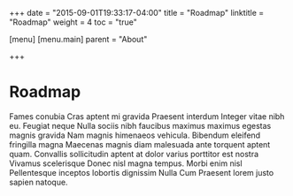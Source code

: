 +++
date = "2015-09-01T19:33:17-04:00"
title = "Roadmap"
linktitle = "Roadmap"
weight = 4
toc = "true"

[menu]
  [menu.main]
    parent = "About"

+++

# Roadmap

Fames conubia Cras aptent mi gravida Praesent interdum Integer vitae nibh eu. Feugiat neque Nulla sociis nibh faucibus maximus maximus egestas magnis gravida Nam magnis himenaeos vehicula. Bibendum eleifend fringilla magna Maecenas magnis diam malesuada ante torquent aptent quam. Convallis sollicitudin aptent at dolor varius porttitor est nostra Vivamus scelerisque Donec nisl magna tempus. Morbi enim nisl Pellentesque inceptos lobortis dignissim Nulla Cum Praesent lorem justo sapien natoque.